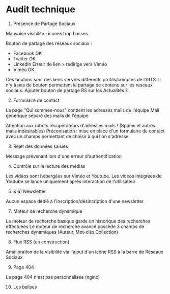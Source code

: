 # Audit technique

1) Présence de Partage Sociaux

Mauvaise visibilité ; icones trop basses

Bouton de partage des réseaux sociaux :
- Facebook   OK
- Twitter    OK
- LinkedIn   Erreur de lien > redirige vers Viméo
- Viméo      OK

Ces boutons sont des liens vers les différents profils/comptes de l'IRTS.
Il n'y à pas de bouton permettant le partage de contenu sur les réseaux sociaux.
Ajouter bouton de partage RS sur les Actualités ?


2) Formulaire de contact

La page "Qui sommes-nous" contient les adresses mails de l'équipe
Mail générique séparé des mails de l'équipe

Attention aux robots récupérateurs d'adresses mails ! (Spams et autres mails indésirables)
Préconisation : mise en place d'un formulaire de contact avec un champs permettant de choisir à qui l'on s'adresse.

3) Rejet des données saisies

Message prévenant lors d'une erreur d'authentification

4) Contrôle sur la lecture des médias

Les vidéos sont hébergées sur Viméo et Youtube.
Les vidéos intégrées de Youtube se lance uniquement après interaction de l'utilisateur

5) & 6) Newsletter

Aucun espace dédié à l'inscription/désincription d'une newsletter

7) Moteur de recherche dynamique

Le moteur de recherche basique garde un historique des recherches effectuées
Le moteur de recherche avancé possède 3 champs de recherches dynamiques (Auteur, Mot-clés,Collection) 

8) Flux RSS (en construction)

Amélioration de la visibilité via l'ajout d'un icône RSS à la barre de Réseaux Sociaux

9) Page 404

La page 404 n'est pas personnalisée (nginx)

10) Les balises <title>

Chaques pages possède un contenu de balise <title> différents

11) Les balises meta "keywords" & "description"

Le contenu des balises meta "keywords" et "description" sont identiques sur toutes les pages du sites avec pour contenu :

- keywords : "OPAC, web, library, opensource, catalog, catalogue, bibliothèque, médiathèque, pmb, phpmybibli"
- description : "Catalogue en ligne Nom de bibliothèque"

12) Réecriture des URLs

Les URLs ne sont pas réecritre de manière lisible pour l'utilisateur 
("http://crd.irts-pacacorse.com/index.php?lvl=cmspage&pageid=6&id_rubrique=23" et non "http://crd.irts-pacacorse.com/qui-sommes-nous/)

13) Toutes les pages sont accessibles par un lien HTML en dur 

Vérification impossible sans accès au BackOffice

14) Hiérarchisation des titres <h1>/<h2>/<h3>/<h4>/<h5>/<h6>

<h1> : 1 titre
<h2> : pas de titre
<h3> : 35 titres
<h4> : 5 titres
<h5> : 6 titres

Travail de hiérachisation des titres à faire : penser à hiérarchiser l'information !

15) Balises <strong>

Les mots-clés ne sont pas balisés !

Analyse grader.rezoactif.com :  - texte(s) en gras      (1)
                                - texte(s) en italique  (3)
                                - texte(s) en soulignés (0)
                                


